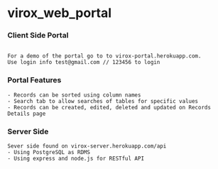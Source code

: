 # virox_web_portal

### Client Side Portal
```

For a demo of the portal go to to virox-portal.herokuapp.com.
Use login info test@gmail.com // 123456 to login

```
### Portal Features
```
- Records can be sorted using column names
- Search tab to allow searches of tables for specific values
- Records can be created, edited, deleted and updated on Records Details page
```
### Server Side 
```
Sever side found on virox-server.herokuapp.com/api
- Using PostgreSQL as RDMS
- Using express and node.js for RESTful API
```
